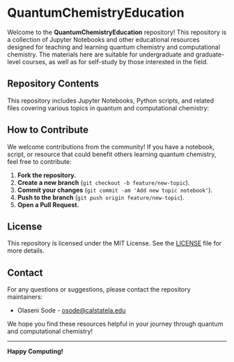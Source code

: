 # QuantumChemistryEducation

Welcome to the **QuantumChemistryEducation** repository! This repository is a collection of Jupyter Notebooks and other educational resources designed for teaching and learning quantum chemistry and computational chemistry. The materials here are suitable for undergraduate and graduate-level courses, as well as for self-study by those interested in the field.

## Repository Contents

This repository includes Jupyter Notebooks, Python scripts, and related files covering various topics in quantum and computational chemistry:


## How to Contribute

We welcome contributions from the community! If you have a notebook, script, or resource that could benefit others learning quantum chemistry, feel free to contribute:

1. **Fork the repository.**
2. **Create a new branch** (`git checkout -b feature/new-topic`).
3. **Commit your changes** (`git commit -am 'Add new topic notebook'`).
4. **Push to the branch** (`git push origin feature/new-topic`).
5. **Open a Pull Request.**

## License

This repository is licensed under the MIT License. See the [LICENSE](LICENSE) file for more details.

## Contact

For any questions or suggestions, please contact the repository maintainers:

- Olaseni Sode - [osode@calstatela.edu](mailto:osode@calstatela.edu)

We hope you find these resources helpful in your journey through quantum and computational chemistry!

---

**Happy Computing!**


